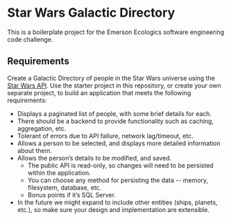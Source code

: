 # Star Wars Galactic Directory
This is a boilerplate project for the Emerson Ecologics software engineering code challenge.

## Requirements
Create a Galactic Directory of people in the Star Wars universe using the  [Star Wars API](https://swapi.dev/).
Use the starter project in this repository, or create your own separate project, to build an application that meets the following requirements:

- Displays a paginated list of people, with some brief details for each.
- There should be a backend to provide functionality such as caching, aggregation, etc.
- Tolerant of errors due to API failure, network lag/timeout, etc.
- Allows a person to be selected, and displays more detailed information about them.
- Allows the person’s details to be modified, and saved.
  - The public API is read-only, so changes will need to be persisted within the application.
  - You can choose any method for persisting the data -- memory, filesystem, database, etc.
  - Bonus points if it’s SQL Server.
- In the future we might expand to include other entities (ships, planets, etc.), so make sure your
design and implementation are extensible.
